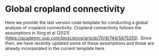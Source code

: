 # Global cropland connectivity
Here we provide the last version code template for conducting a global analysis of cropland connectivity.
Cropland connectivity follows the assumptions in Xing et al (2021) (https://academic.oup.com/bioscience/article/70/9/744/5875255). Since then, we have recently updated some of these assumptions and those are already incorporated in the current template here.
